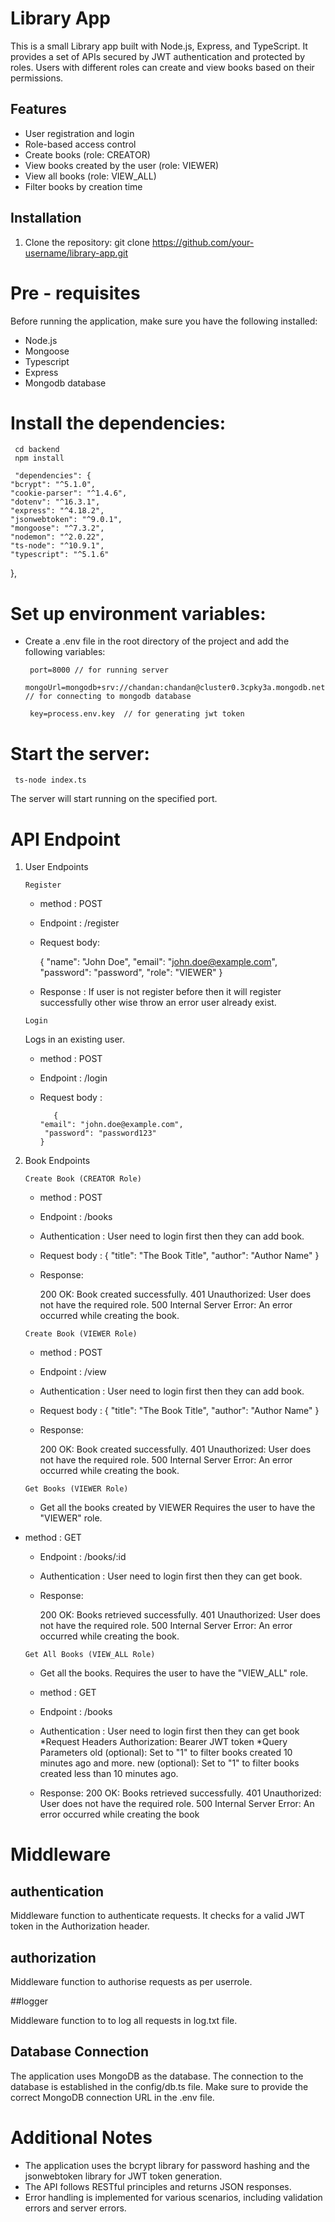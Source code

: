 # Library App

This is a small Library app built with Node.js, Express, and TypeScript. It provides a set of APIs secured by JWT authentication and protected by roles. Users with different roles can create and view books based on their permissions.

## Features

- User registration and login
- Role-based access control
- Create books (role: CREATOR)
- View books created by the user (role: VIEWER)
- View all books (role: VIEW_ALL)
- Filter books by creation time

## Installation

1. Clone the repository:
   git clone https://github.com/your-username/library-app.git
   
# Pre - requisites
Before running the application, make sure you have the following installed:

* Node.js
* Mongoose
* Typescript
* Express
* Mongodb database

# Install the dependencies:

     cd backend
     npm install

     "dependencies": {
    "bcrypt": "^5.1.0",
    "cookie-parser": "^1.4.6",
    "dotenv": "^16.3.1",
    "express": "^4.18.2",
    "jsonwebtoken": "^9.0.1",
    "mongoose": "^7.3.2",
    "nodemon": "^2.0.22",
    "ts-node": "^10.9.1",
    "typescript": "^5.1.6"
  },

# Set up environment variables:
 * Create a .env file in the root directory of the project and add the following variables:


        port=8000 // for running server
        mongoUrl=mongodb+srv://chandan:chandan@cluster0.3cpky3a.mongodb.net/library_app // for connecting to mongodb database

        key=process.env.key  // for generating jwt token
       

# Start the server:

     ts-node index.ts
The server will start running on the specified port.

# API Endpoint

1. User Endpoints 

   `Register`
    * method : POST
    * Endpoint : /register
    * Request body:

        {
    "name": "John Doe",
    "email": "john.doe@example.com",
    "password": "password",
    "role": "VIEWER"
                 }

    * Response : If user is not register before then it will register successfully other wise throw an error user already exist.

    `Login`
    
   Logs in an existing user.
   * method : POST
   * Endpoint : /login
   * Request body :
     
            {
         "email": "john.doe@example.com",
          "password": "password123"
         }

3. Book Endpoints

   `Create Book (CREATOR Role)`
    
    * method : POST
    * Endpoint : /books
     * Authentication : User need to login first then they can add book.
    * Request body : 
      {
        "title": "The Book Title",
        "author": "Author Name"
        }
      
    * Response:

      200 OK: Book created successfully.
      401 Unauthorized: User does not have the required role.
      500 Internal Server Error: An error occurred while creating the book.
 
   `Create Book (VIEWER Role)`
   * method : POST
    * Endpoint : /view
     * Authentication : User need to login first then they can add book.
    * Request body : 
      {
        "title": "The Book Title",
        "author": "Author Name"
        }
      
    * Response:

      200 OK: Book created successfully.
      401 Unauthorized: User does not have the required role.
      500 Internal Server Error: An error occurred while creating the book.
    
    `Get Books (VIEWER Role)`
   * Get all the books created by VIEWER Requires the user to have the "VIEWER" role.
 * method : GET
    * Endpoint : /books/:id
     * Authentication : User need to login first then they can get book.
    * Response:

      200 OK: Books retrieved successfully.
      401 Unauthorized: User does not have the required role.
      500 Internal Server Error: An error occurred while creating the book.


   `Get All Books (VIEW_ALL Role)`
   * Get all the books. Requires the user to have the "VIEW_ALL" role.
    * method : GET
    * Endpoint : /books
     * Authentication : User need to login first then they can get book
*Request Headers
Authorization: Bearer JWT token
*Query Parameters
old (optional): Set to "1" to filter books created 10 minutes ago and more.
new (optional): Set to "1" to filter books created less than 10 minutes ago.
   
    * Response:
      200 OK: Books retrieved successfully.
      401 Unauthorized: User does not have the required role.
      500 Internal Server Error: An error occurred while creating the book

# Middleware

 ## authentication

Middleware function to authenticate requests. It checks for a valid JWT token in the Authorization header.

## authorization

Middleware function to authorise requests as per userrole.

##logger

Middleware function to to log all requests in log.txt file.


## Database Connection
The application uses MongoDB as the database. The connection to the database is established in the config/db.ts file. Make sure to provide the correct MongoDB connection URL in the .env file.

# Additional Notes

* The application uses the bcrypt library for password hashing and the jsonwebtoken library for JWT token generation.
* The API follows RESTful principles and returns JSON responses.
* Error handling is implemented for various scenarios, including validation errors and server errors.
